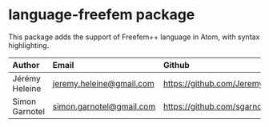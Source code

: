 # language-freefem package

This package adds the support of Freefem++ language in Atom, with syntax highlighting.

| Author | Email | Github | Website |
|:----|:----|:----|:----|
| Jérémy Heleine | [jeremy.heleine@gmail.com](mailto:jeremy.heleine@gmail.com) | https://github.com/JeremyHeleine | http://jeremyheleine.me |
| Simon Garnotel | [simon.garnotel@gmail.com](mailto:simon.garnotel@gmail.com) | https://github.com/sgarnotel     |                         |


